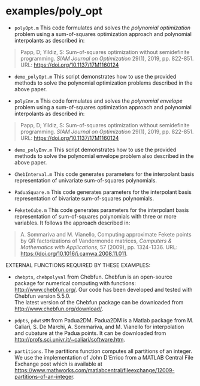 # examples/poly_opt

* `polyOpt.m`
This code formulates and solves the *polynomial optimization* problem
using a sum-of-squares optimization approach and polynomial interpolants
as described in:

> Papp, D; Yildiz, S: Sum-of-squares optimization without semidefinite
> programming. *SIAM Journal on Optimization* 29(1), 2019, pp. 822-851. 
> URL: https://doi.org/10.1137/17M1160124


* `demo_polyOpt.m`
This script demonstrates how to use the provided methods to solve the
polynomial optimization problems described in the above paper.


* `polyEnv.m`
This code formulates and solves the *polynomial envelope* problem
using a sum-of-squares optimization approach and polynomial interpolants
as described in:

> Papp, D; Yildiz, S: Sum-of-squares optimization without semidefinite
> programming. *SIAM Journal on Optimization* 29(1), 2019, pp. 822-851. 
> URL: https://doi.org/10.1137/17M1160124


* `demo_polyEnv.m`
This script demonstrates how to use the provided methods to solve the
polynomial envelope problem also described in the above paper.


* `ChebInterval.m`
This code generates parameters for the interpolant basis representation
of univariate sum-of-squares polynomials.


* `PaduaSquare.m`
This code generates parameters for the interpolant basis representation
of bivariate sum-of-squares polynomials.


* `FeketeCube.m`
This code generates parameters for the interpolant basis representation
of sum-of-squares polynomials with three or more variables. It follows
the approach described in:

> A. Sommariva and M. Vianello, Computing approximate Fekete points by
> QR factorizations of Vandermonde matrices, *Computers & Mathematics*
> *with Applications*, 57 (2009), pp. 1324-1336. URL:
> https://doi.org/10.1016/j.camwa.2008.11.011.


EXTERNAL FUNCTIONS REQUIRED BY THESE EXAMPLES:

* `chebpts`, `chebpolyval` from Chebfun. Chebfun is an open-source package for
numerical computing with functions: http://www.chebfun.org/.
Our code has been developed and tested with Chebfun version 5.5.0.  
The latest version of the Chebfun package can be downloaded from
http://www.chebfun.org/download/.

* `pdpts`, `pdwtsMM` from Padua2DM. Padua2DM is a Matlab package from M. Caliari,
S. De Marchi, A. Sommariva, and M. Vianello for interpolation and
cubature at the Padua points. It can be downloaded from
http://profs.sci.univr.it/~caliari/software.htm.

* `partitions`. The partitions function computes all partitions of an integer.
We use the implementation of John D'Errico from a MATLAB Central File 
Exchange post which is available at
https://www.mathworks.com/matlabcentral/fileexchange/12009-partitions-of-an-integer. 